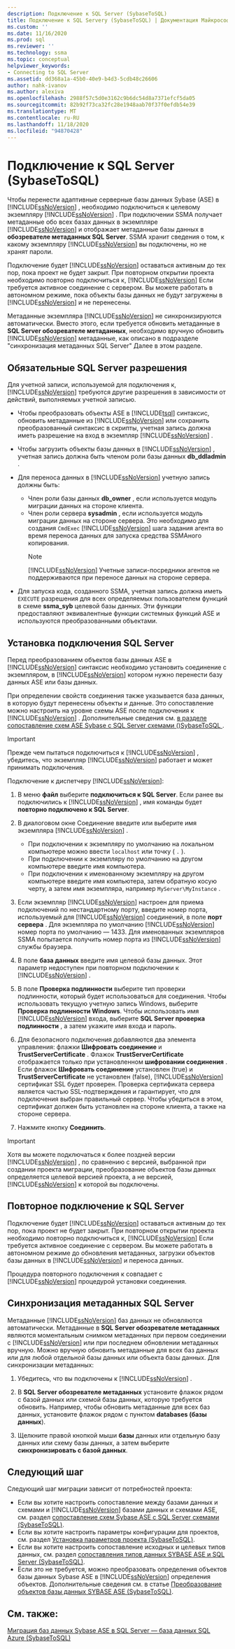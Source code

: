 ```yaml
---
description: Подключение к SQL Server (SybaseToSQL)
title: Подключение к SQL Serverу (SybaseToSQL) | Документация Майкрософт
ms.custom: ''
ms.date: 11/16/2020
ms.prod: sql
ms.reviewer: ''
ms.technology: ssma
ms.topic: conceptual
helpviewer_keywords:
- Connecting to SQL Server
ms.assetid: dd368a1a-45b0-40e9-b4d3-5cdb48c26606
author: nahk-ivanov
ms.author: alexiva
ms.openlocfilehash: 2988f57c5d0e3162c9b6dc54d8a7371efcf5da05
ms.sourcegitcommit: 82b92f73ca32fc28e1948aab70f37f0efdb54e39
ms.translationtype: MT
ms.contentlocale: ru-RU
ms.lasthandoff: 11/18/2020
ms.locfileid: "94870428"
---
```

# <a name="connecting-to-sql-server-sybasetosql"></a>Подключение к SQL Server (SybaseToSQL)

Чтобы перенести адаптивные серверные базы данных Sybase (ASE) в [!INCLUDE[ssNoVersion](../../includes/ssnoversion-md.md)] , необходимо подключиться к целевому экземпляру [!INCLUDE[ssNoVersion](../../includes/ssnoversion-md.md)] . При подключении SSMA получает метаданные обо всех базах данных в экземпляре [!INCLUDE[ssNoVersion](../../includes/ssnoversion-md.md)] и отображает метаданные базы данных в **обозревателе метаданных SQL Server**. SSMA хранит сведения о том, к какому экземпляру [!INCLUDE[ssNoVersion](../../includes/ssnoversion-md.md)] вы подключены, но не хранят пароли.

Подключение будет [!INCLUDE[ssNoVersion](../../includes/ssnoversion-md.md)] оставаться активным до тех пор, пока проект не будет закрыт. При повторном открытии проекта необходимо повторно подключиться к, [!INCLUDE[ssNoVersion](../../includes/ssnoversion-md.md)] Если требуется активное соединение с сервером. Вы можете работать в автономном режиме, пока объекты базы данных не будут загружены в [!INCLUDE[ssNoVersion](../../includes/ssnoversion-md.md)] и не перенесены.

Метаданные экземпляра [!INCLUDE[ssNoVersion](../../includes/ssnoversion-md.md)] не синхронизируются автоматически. Вместо этого, если требуется обновить метаданные в **SQL Server обозревателе метаданных**, необходимо вручную обновить [!INCLUDE[ssNoVersion](../../includes/ssnoversion-md.md)] метаданные, как описано в подразделе "синхронизация метаданных SQL Server" Далее в этом разделе.

## <a name="required-sql-server-permissions"></a>Обязательные SQL Server разрешения

Для учетной записи, используемой для подключения к, [!INCLUDE[ssNoVersion](../../includes/ssnoversion-md.md)] требуются другие разрешения в зависимости от действий, выполняемых учетной записью.

- Чтобы преобразовать объекты ASE в [!INCLUDE[tsql](../../includes/tsql-md.md)] синтаксис, обновить метаданные из [!INCLUDE[ssNoVersion](../../includes/ssnoversion-md.md)] или сохранить преобразованный синтаксис в скрипты, учетная запись должна иметь разрешение на вход в экземпляр [!INCLUDE[ssNoVersion](../../includes/ssnoversion-md.md)] .

- Чтобы загрузить объекты базы данных в [!INCLUDE[ssNoVersion](../../includes/ssnoversion-md.md)] , учетная запись должна быть членом роли базы данных **db_ddladmin** .

- Для переноса данных в [!INCLUDE[ssNoVersion](../../includes/ssnoversion-md.md)] учетную запись должны быть:
  - Член роли базы данных **db_owner** , если используется модуль миграции данных на стороне клиента.
  - Член роли сервера **sysadmin** , если используется модуль миграции данных на стороне сервера. Это необходимо для создания `CmdExec` [!INCLUDE[ssNoVersion](../../includes/ssnoversion-md.md)] шага задания агента во время переноса данных для запуска средства SSMAного копирования.
    > [!NOTE]
    > [!INCLUDE[ssNoVersion](../../includes/ssnoversion-md.md)] Учетные записи-посредники агентов не поддерживаются при переносе данных на стороне сервера.

- Для запуска кода, созданного SSMA, учетная запись должна иметь `EXECUTE` разрешения для всех определяемых пользователем функций в схеме **ssma_syb** целевой базы данных. Эти функции предоставляют эквивалентные функции системных функций ASE и используются преобразованными объектами.

## <a name="establishing-a-sql-server-connection"></a>Установка подключения SQL Server

Перед преобразованием объектов базы данных ASE в [!INCLUDE[ssNoVersion](../../includes/ssnoversion-md.md)] синтаксис необходимо установить соединение с экземпляром, в [!INCLUDE[ssNoVersion](../../includes/ssnoversion-md.md)] котором нужно перенести базу данных ASE или базы данных.

При определении свойств соединения также указывается база данных, в которую будут перенесены объекты и данные. Это сопоставление можно настроить на уровне схемы ASE после подключения к [!INCLUDE[ssNoVersion](../../includes/ssnoversion-md.md)] . Дополнительные сведения см. [в разделе сопоставление схем ASE Sybase с SQL Server схемами &#40;&#41;SybaseToSQL ](../../ssma/sybase/mapping-sybase-ase-schemas-to-sql-server-schemas-sybasetosql.md).

> [!IMPORTANT]
> Прежде чем пытаться подключиться к [!INCLUDE[ssNoVersion](../../includes/ssnoversion-md.md)] , убедитесь, что экземпляр [!INCLUDE[ssNoVersion](../../includes/ssnoversion-md.md)] работает и может принимать подключения.

Подключение к диспетчеру [!INCLUDE[ssNoVersion](../../includes/ssnoversion-md.md)]:
  
1. В меню **файл** выберите **подключиться к SQL Server**.
   Если ранее вы подключились к [!INCLUDE[ssNoVersion](../../includes/ssnoversion-md.md)] , имя команды будет **повторно подключено к SQL Server**.

2. В диалоговом окне Соединение введите или выберите имя экземпляра [!INCLUDE[ssNoVersion](../../includes/ssnoversion-md.md)] .  
   - При подключении к экземпляру по умолчанию на локальном компьютере можно ввести `localhost` или точку ( `.` ).
   - При подключении к экземпляру по умолчанию на другом компьютере введите имя компьютера.
   - При подключении к именованному экземпляру на другом компьютере введите имя компьютера, затем обратную косую черту, а затем имя экземпляра, например `MyServer\MyInstance` .

3. Если экземпляр [!INCLUDE[ssNoVersion](../../includes/ssnoversion-md.md)] настроен для приема подключений по нестандартному порту, введите номер порта, используемый для [!INCLUDE[ssNoVersion](../../includes/ssnoversion-md.md)] соединений, в поле **порт сервера** . Для экземпляра по умолчанию [!INCLUDE[ssNoVersion](../../includes/ssnoversion-md.md)] номер порта по умолчанию — 1433. Для именованных экземпляров SSMA попытается получить номер порта из [!INCLUDE[ssNoVersion](../../includes/ssnoversion-md.md)] службы браузера.

4. В поле **база данных** введите имя целевой базы данных.
   Этот параметр недоступен при повторном подключении к [!INCLUDE[ssNoVersion](../../includes/ssnoversion-md.md)] .

5. В поле **Проверка подлинности** выберите тип проверки подлинности, который будет использоваться для соединения. Чтобы использовать текущую учетную запись Windows, выберите **Проверка подлинности Windows**. Чтобы использовать имя [!INCLUDE[ssNoVersion](../../includes/ssnoversion-md.md)] входа, выберите **SQL Server проверка подлинности** , а затем укажите имя входа и пароль.

6. Для безопасного подключения добавляются два элемента управления: флажки **Шифровать соединение** и **TrustServerCertificate** . Флажок **TrustServerCertificate** отображается только при установленном **шифровании соединения** . Если флажок **Шифровать соединение** установлен (true) и **TrustServerCertificate** не установлен (false), [!INCLUDE[ssNoVersion](../../includes/ssnoversion-md.md)] сертификат SSL будет проверен. Проверка сертификата сервера является частью SSL-подтверждения и гарантирует, что для подключения выбран правильный сервер. Чтобы убедиться в этом, сертификат должен быть установлен на стороне клиента, а также на стороне сервера.

7. Нажмите кнопку **Соединить**.

> [!IMPORTANT]
> Хотя вы можете подключаться к более поздней версии [!INCLUDE[ssNoVersion](../../includes/ssnoversion-md.md)] , по сравнению с версией, выбранной при создании проекта миграции, преобразование объектов базы данных определяется целевой версией проекта, а не версией, [!INCLUDE[ssNoVersion](../../includes/ssnoversion-md.md)] к которой вы подключены.

## <a name="reconnecting-to-sql-server"></a>Повторное подключение к SQL Server

Подключение будет [!INCLUDE[ssNoVersion](../../includes/ssnoversion-md.md)] оставаться активным до тех пор, пока проект не будет закрыт. При повторном открытии проекта необходимо повторно подключиться к, [!INCLUDE[ssNoVersion](../../includes/ssnoversion-md.md)] Если требуется активное соединение с сервером. Вы можете работать в автономном режиме до обновления метаданных, загрузки объектов базы данных в [!INCLUDE[ssNoVersion](../../includes/ssnoversion-md.md)] и переноса данных.

Процедура повторного подключения к совпадает с [!INCLUDE[ssNoVersion](../../includes/ssnoversion-md.md)] процедурой установки соединения.

## <a name="synchronizing-sql-server-metadata"></a>Синхронизация метаданных SQL Server

Метаданные [!INCLUDE[ssNoVersion](../../includes/ssnoversion-md.md)] баз данных не обновляются автоматически. Метаданные в **SQL Server обозревателе метаданных** являются моментальным снимком метаданных при первом соединении с [!INCLUDE[ssNoVersion](../../includes/ssnoversion-md.md)] или при последнем обновлении метаданных вручную. Можно вручную обновить метаданные для всех баз данных или для любой отдельной базы данных или объекта базы данных. Для синхронизации метаданных:

1. Убедитесь, что вы подключены к [!INCLUDE[ssNoVersion](../../includes/ssnoversion-md.md)] .

2. В **SQL Server обозревателе метаданных** установите флажок рядом с базой данных или схемой базы данных, которую требуется обновить.
   Например, чтобы обновить метаданные для всех баз данных, установите флажок рядом с пунктом **databases (базы данных**).

3. Щелкните правой кнопкой мыши **базы** данных или отдельную базу данных или схему базы данных, а затем выберите **синхронизировать с базой данных**.

## <a name="next-step"></a>Следующий шаг

Следующий шаг миграции зависит от потребностей проекта:

- Если вы хотите настроить сопоставление между базами данных и схемами и [!INCLUDE[ssNoVersion](../../includes/ssnoversion-md.md)] базами данных и схемами ASE, см. раздел [сопоставление схем Sybase ASE с SQL Server схемами &#40;SybaseToSQL&#41;](../../ssma/sybase/mapping-sybase-ase-schemas-to-sql-server-schemas-sybasetosql.md).
- Если вы хотите настроить параметры конфигурации для проектов, см. раздел [Установка параметров проекта &#40;SybaseToSQL&#41;](../../ssma/sybase/setting-project-options-sybasetosql.md).
- Если вы хотите настроить сопоставление исходных и целевых типов данных, см. раздел [сопоставления типов данных SYBASE ASE и SQL Server &#40;SybaseToSQL&#41;](../../ssma/sybase/mapping-sybase-ase-and-sql-server-data-types-sybasetosql.md).
- Если это не требуется, можно преобразовать определения объектов базы данных Sybase ASE в [!INCLUDE[ssNoVersion](../../includes/ssnoversion-md.md)] определения объектов. Дополнительные сведения см. в статье [Преобразование объектов базы данных SYBASE ASE &#40;SybaseToSQL&#41;](../../ssma/sybase/converting-sybase-ase-database-objects-sybasetosql.md).

## <a name="see-also"></a>См. также:

[Миграция баз данных Sybase ASE в SQL Server — база данных SQL Azure &#40;SybaseToSQL&#41;](../../ssma/sybase/migrating-sybase-ase-databases-to-sql-server-azure-sql-db-sybasetosql.md)
